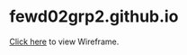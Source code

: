 # fewd02grp2.github.io

[Click here](https://www.figma.com/file/aGDHtkMSIbWx4IQzdVxz0h/Todo-Lists?node-id=7%3A9) to view Wireframe.